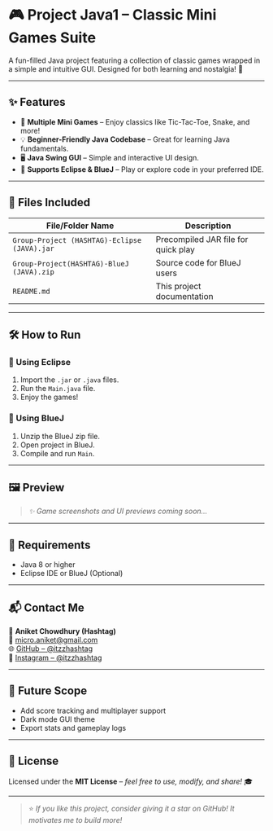 # 🎮 Project Java1 – Classic Mini Games Suite

A fun-filled Java project featuring a collection of classic games wrapped in a simple and intuitive GUI. Designed for both learning and nostalgia! 🚀

---

## ✨ Features

- 🎲 **Multiple Mini Games** – Enjoy classics like Tic-Tac-Toe, Snake, and more!
- 💡 **Beginner-Friendly Java Codebase** – Great for learning Java fundamentals.
- 🖥️ **Java Swing GUI** – Simple and interactive UI design.
- 🧩 **Supports Eclipse & BlueJ** – Play or explore code in your preferred IDE.

---

## 📁 Files Included

| File/Folder Name                               | Description                          |
|------------------------------------------------|--------------------------------------|
| `Group-Project (HASHTAG)-Eclipse (JAVA).jar`   | Precompiled JAR file for quick play  |
| `Group-Project(HASHTAG)-BlueJ (JAVA).zip`      | Source code for BlueJ users          |
| `README.md`                                    | This project documentation            |

---

## 🛠 How to Run

### 🔹 Using Eclipse
1. Import the `.jar` or `.java` files.
2. Run the `Main.java` file.
3. Enjoy the games!

### 🔹 Using BlueJ
1. Unzip the BlueJ zip file.
2. Open project in BlueJ.
3. Compile and run `Main`.

---

## 🖼 Preview

> _✨ Game screenshots and UI previews coming soon..._

---

## 📌 Requirements

- Java 8 or higher
- Eclipse IDE or BlueJ (Optional)

---

## 📬 Contact Me

👤 **Aniket Chowdhury (Hashtag)**  
📧 [micro.aniket@gmail.com](mailto:micro.aniket@gmail.com)  
🌐 [GitHub – @itzzhashtag](https://github.com/itzzhashtag)  
📸 [Instagram – @itzzhashtag](https://instagram.com/itzzhashtag)

---

## 🧠 Future Scope

- Add score tracking and multiplayer support
- Dark mode GUI theme
- Export stats and gameplay logs

---

## 📄 License

Licensed under the **MIT License** – _feel free to use, modify, and share!_ 🎓

---

> ⭐ *If you like this project, consider giving it a star on GitHub! It motivates me to build more!*  
